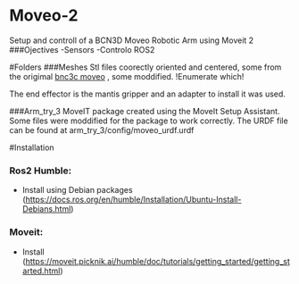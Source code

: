 # Moveo-2
Setup and controll of a BCN3D Moveo Robotic Arm using Moveit 2
###Ojectives
-Sensors
-Controlo ROS2

#Folders
###Meshes
Stl files coorectly oriented and centered, some from the origimal [bnc3c moveo](https://www.thingiverse.com/thing:1693444) , some moddified.
!Enumerate which!

The end effector is the mantis gripper and an adapter to install it was used.

###Arm_try_3
MoveIT package created using the MoveIt Setup Assistant. Some files were moddified for the package to work correctly.
The URDF file can be found at arm_try_3/config/moveo_urdf.urdf




#Installation

### Ros2 Humble:

- Install using Debian packages (https://docs.ros.org/en/humble/Installation/Ubuntu-Install-Debians.html)

### Moveit:

- Install  (https://moveit.picknik.ai/humble/doc/tutorials/getting_started/getting_started.html)
